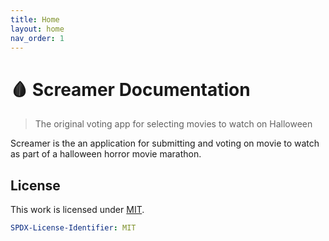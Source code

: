 ```yaml
---
title: Home
layout: home
nav_order: 1
---
```


<!-- markdownlint-disable MD025 -->

# 🩸 Screamer Documentation

> The original voting app for selecting movies to watch on Halloween

Screamer is the an application for submitting and voting on movie to watch as part of a halloween horror movie marathon.

## License

This work is licensed under [MIT](https://github.com/SVendittelli/screamer/blob/main/LICENSE).

```yaml
SPDX-License-Identifier: MIT
```
